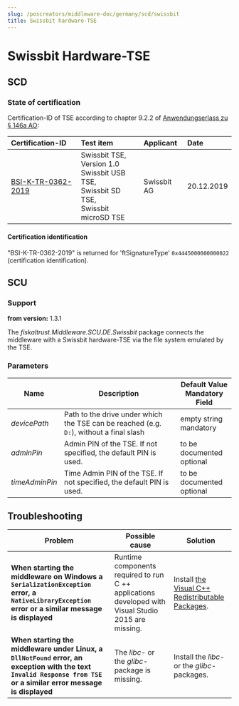 ```yaml
---
slug: /poscreators/middleware-doc/germany/scd/swissbit
title: Swissbit hardware-TSE
---
```


# Swissbit Hardware-TSE

## SCD

### State of certification

Certification-ID of TSE according to chapter 9.2.2 of [Anwendungserlass zu § 146a AO](https://docs.fiskaltrust.cloud/doc/productdescription-de-doc/product-service-description/media/2019-06-17-einfuehrung-paragraf-146a-AO-anwendungserlass-zu-paragraf-146a-AO.pdf):

| Certification-ID                                             | Test item                                                    | Applicant   | Date       |
| :----------------------------------------------------------- | :----------------------------------------------------------- | :---------- | :--------- |
| [BSI-K-TR-0362-2019](https://www.bsi.bund.de/SharedDocs/Zertifikate_TR/Technische_Sicherheitseinrichtungen/BSI-K-TR-0362-2019.html) | Swissbit TSE, Version 1.0 <br />Swissbit USB TSE, <br />Swissbit SD TSE, <br />Swissbit microSD TSE | Swissbit AG | 20.12.2019 |

#### Certification identification

"BSI-K-TR-0362-2019" is returned for 'ftSignatureType' `0x4445000000000022` (certification identification). 

## SCU

### **Support**

**from version:** 1.3.1

The _fiskaltrust.Middleware.SCU.DE.Swissbit_ package connects the middleware with a Swissbit hardware-TSE via the file system emulated by the TSE.

### Parameters

| Name           | Description                                                  | **Default Value**<br />**Mandatory Field** |
| -------------- | ------------------------------------------------------------ | ------------------------------------------ |
| _devicePath_   | Path to the drive under which the TSE can be reached (e.g. ` D: `), without a final slash | empty string<br />mandatory                |
| _adminPin_     | Admin PIN of the TSE. If not specified, the default PIN is used. | to be documented<br />optional             |
| _timeAdminPin_ | Time Admin PIN of the TSE. If not specified, the default PIN is used. | to be documented<br />optional             |

## Troubleshooting

| Problem                                                      | Possible cause                                               | Solution                                                     |
| ------------------------------------------------------------ | ------------------------------------------------------------ | ------------------------------------------------------------ |
| **When starting the middleware on Windows a `SerializationException` error, a` NativeLibraryException` error or a similar message is displayed** | Runtime components required to run C ++ applications developed with Visual Studio 2015 are missing. | Install [the Visual C++ Redistributable Packages](https://www.microsoft.com/de-at/download/details.aspx?id=48145). |
| **When starting the middleware under Linux, a `DllNotFound` error, an exception with the text` Invalid Response from TSE` or a similar error message is displayed** | The _libc_- or the _glibc_-package is missing.               | Install the _libc_- or the _glibc_-packages.                 |